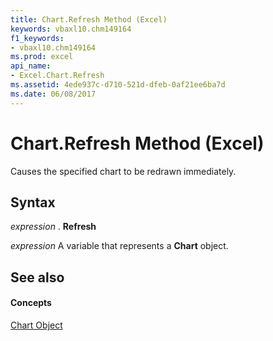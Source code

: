 ```yaml
---
title: Chart.Refresh Method (Excel)
keywords: vbaxl10.chm149164
f1_keywords:
- vbaxl10.chm149164
ms.prod: excel
api_name:
- Excel.Chart.Refresh
ms.assetid: 4ede937c-d710-521d-dfeb-0af21ee6ba7d
ms.date: 06/08/2017
---
```



# Chart.Refresh Method (Excel)

Causes the specified chart to be redrawn immediately.


## Syntax

 _expression_ . **Refresh**

 _expression_ A variable that represents a **Chart** object.


## See also


#### Concepts


[Chart Object](Excel.Chart(object).md)

